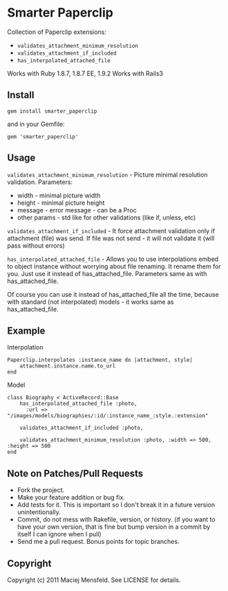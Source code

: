 # Smarter Paperclip

Collection of Paperclip extensions:

- `validates_attachment_minimum_resolution`
- `validates_attachment_if_included`
- `has_interpolated_attached_file`

Works with Ruby 1.8.7, 1.8.7 EE, 1.9.2
Works with Rails3

## Install

    gem install smarter_paperclip

and in your Gemfile:
    
    gem 'smarter_paperclip'

## Usage

`validates_attachment_minimum_resolution` - Picture minimal resolution validation. Parameters:

- width - minimal picture width
- height - minimal picture height
- message - error message - can be a Proc
- other params - std like for other validations (like if, unless, etc)


`validates_attachment_if_included` - It force attachment validation only if attachment (file) was send. If file was not send - it will not validate it (will pass without errors)

`has_interpolated_attached_file` - Allows you to use interpolations embed to object instance without worrying about file renaming. It rename them for you. Just use it instead of has_attached_file. Parameters same as with has_attached_file.

Of course you can use it instead of has_attached_file all the time, because with standard (not interpolated) models - it works same as has_attached_file.

## Example

Interpolation

	Paperclip.interpolates :instance_name do |attachment, style|
  		attachment.instance.name.to_url
	end

Model

	class Biography < ActiveRecord::Base
		has_interpolated_attached_file :photo,
		  :url => "/images/models/biographies/:id/:instance_name_:style.:extension"
		              
		validates_attachment_if_included :photo,

		validates_attachment_minimum_resolution :photo, :width => 500, :height => 500
	end

## Note on Patches/Pull Requests
 
* Fork the project.
* Make your feature addition or bug fix.
* Add tests for it. This is important so I don't break it in a future version unintentionally.
* Commit, do not mess with Rakefile, version, or history.
  (if you want to have your own version, that is fine but bump version in a commit by itself I can ignore when I pull)
* Send me a pull request. Bonus points for topic branches.

## Copyright

Copyright (c) 2011 Maciej Mensfeld. See LICENSE for details.
